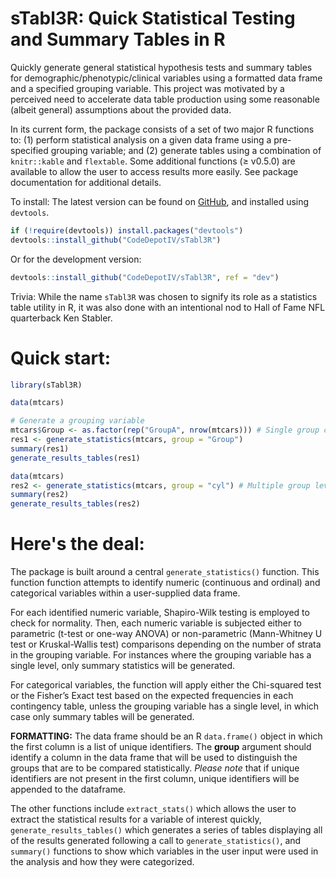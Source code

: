 # sTabl3R: Quick Statistical Testing and Summary Tables in R
Quickly generate general statistical hypothesis tests and summary tables for demographic/phenotypic/clinical variables using a formatted data frame and a specified grouping variable. This project was motivated by a perceived need to accelerate data table production using some reasonable (albeit general) assumptions about the provided data.    

In its current form, the package consists of a set of two major R functions to: (1) perform statistical analysis on a given data frame using a pre-specified grouping variable; and (2) generate tables using a combination of ``knitr::kable`` and ``flextable``. Some additional functions (≥ v0.5.0) are available to allow the user to access results more easily. See package documentation for additional details.

To install:
The latest version can be found on [GitHub](https://github.com/CodeDepotIV/sTabl3R), and installed using `devtools`.

``` r
if (!require(devtools)) install.packages("devtools")
devtools::install_github("CodeDepotIV/sTabl3R")
```

Or for the development version:

```r
devtools::install_github("CodeDepotIV/sTabl3R", ref = "dev")
```
Trivia: While the name ``sTabl3R`` was chosen to signify its role as a statistics table utility in R, it was also done with an intentional nod to Hall of Fame NFL quarterback Ken Stabler.

# Quick start:
``` r
library(sTabl3R)

data(mtcars)

# Generate a grouping variable
mtcars$Group <- as.factor(rep("GroupA", nrow(mtcars))) # Single group case
res1 <- generate_statistics(mtcars, group = "Group")
summary(res1)
generate_results_tables(res1)

data(mtcars)
res2 <- generate_statistics(mtcars, group = "cyl") # Multiple group levels
summary(res2)
generate_results_tables(res2)
```

# Here's the deal:

The package is built around a central ``generate_statistics()`` function. This function function attempts to identify numeric (continuous and ordinal) and categorical variables within a user-supplied data frame.

For each identified numeric variable, Shapiro-Wilk testing is employed to check for normality. Then, each numeric variable is subjected either to parametric (t-test or one-way ANOVA) or non-parametric (Mann-Whitney U test or Kruskal-Wallis test) comparisons depending on the number of strata in the grouping variable. For instances where the grouping variable has a single level, only summary statistics will be generated.

For categorical variables, the function will apply either the Chi-squared test or the Fisher’s Exact test based on the expected frequencies in each contingency table, unless the grouping variable has a single level, in which case only summary tables will be generated.

**FORMATTING:** The data frame should be an R ``data.frame()`` object in which the first column is a list of unique identifiers. The **group** argument should identify a column in the data frame that will be used to distinguish the groups that are to be compared statistically. *Please note* that if unique identifiers are not present in the first column, unique identifiers will be appended to the dataframe.

The other functions include ``extract_stats()`` which allows the user to extract the statistical results for a variable of interest quickly, ``generate_results_tables()`` which generates a series of tables displaying all of the results generated following a call to ``generate_statistics()``, and ``summary()`` functions to show which variables in the user input were used in the analysis and how they were categorized.
